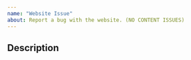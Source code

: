 ```yaml
---
name: "Website Issue"
about: Report a bug with the website. (NO CONTENT ISSUES)
---
```


<!--

READ ME FIRST:
This is NOT the place to request changes to the content of the website.
This is NOT the place to report issues with our services like Matrix.
This is ONLY for reporting bugs or technical issues with www.privacyguides.org, the website.

-->

## Description

<!--
## Screenshots

Please add screenshots if applicable
-->
